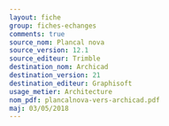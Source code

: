 ```yaml
---
layout: fiche
group: fiches-echanges
comments: true
source_nom: Plancal nova
source_version: 12.1
source_editeur: Trimble
destination_nom: Archicad
destination_version: 21
destination_editeur: Graphisoft
usage_metier: Architecture
nom_pdf: plancalnova-vers-archicad.pdf
maj: 03/05/2018
---
```

